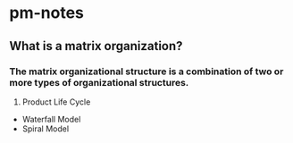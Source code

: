 # pm-notes
## What is a matrix organization? 
### The matrix organizational structure is a combination of two or more types of organizational structures.
1. Product Life Cycle
 - Waterfall Model
 - Spiral Model
